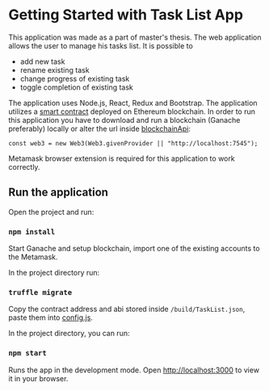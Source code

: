 # Getting Started with Task List App

This application was made as a part of master's thesis. The web application allows the user to manage his tasks list. It is possible to

- add new task
- rename existing task
- change progress of existing task
- toggle completion of existing task

The application uses Node.js, React, Redux and Bootstrap. The application utilizes a [smart contract](/contracts/TaskList.sol) deployed on Ethereum blockchain. In order to run this application you have to download and run a blockchain (Ganache preferably) locally or alter the url inside [blockchainApi](/src/api/blockchainApi.js):

```
const web3 = new Web3(Web3.givenProvider || "http://localhost:7545");
```

Metamask browser extension is required for this application to work correctly.

## Run the application

Open the project and run:

### `npm install`

Start Ganache and setup blockchain, import one of the existing accounts to the Metamask.

In the project directory run:

### `truffle migrate`

Copy the contract address and abi stored inside `/build/TaskList.json`, paste them into [config.js](/src/config.js).

In the project directory, you can run:

### `npm start`

Runs the app in the development mode.
Open [http://localhost:3000](http://localhost:3000) to view it in your browser.
